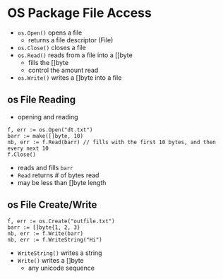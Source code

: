 # OS Package File Access

- `os.Open()` opens a file
  - returns a file descriptor (File)
- `os.Close()` closes a file
- `os.Read()` reads from a file into a []byte
  - fills the []byte
  - control the amount read
- `os.Write()` writes a []byte into a file

## os File Reading

- opening and reading

```golang
f, err := os.Open("dt.txt")
barr := make([]byte, 10)
nb, err := f.Read(barr) // fills with the first 10 bytes, and then every next 10
f.Close()
```

- reads and fills `barr`
- `Read` returns # of bytes read
- may be less than []byte length

## os File Create/Write

```golang
f, err := os.Create("outfile.txt")
barr := []byte{1, 2, 3}
nb, err := f.Write(barr)
nb, err := f.WriteString("Hi")
```

- `WriteString()` writes a string
- `Write()` writes a []byte
  - any unicode sequence
